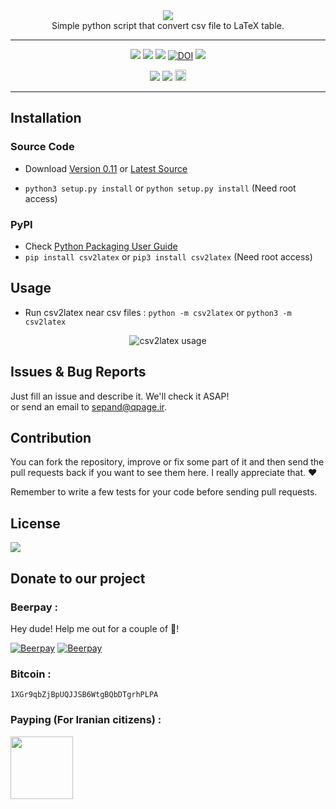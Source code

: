  
<div align="center">
<img src="http://sepandhaghighi.github.io/csv2latex/Files/logo.png"/>
<br/>
Simple python script that convert csv file to LaTeX table.  
<hr/>
<a href="https://scrutinizer-ci.com/g/sepandhaghighi/csv2latex/?branch=master"><img src="https://scrutinizer-ci.com/g/sepandhaghighi/csv2latex/badges/quality-score.png?b=master"/></a>
<a href="https://github.com/sepandhaghighi/csv2latex/blob/master/LICENSE"><img src="https://img.shields.io/github/license/mashape/apistatus.svg"/></a>
<a href="https://www.codacy.com/app/sepand-haghighi/csv2latex?utm_source=github.com&amp;utm_medium=referral&amp;utm_content=sepandhaghighi/csv2latex&amp;utm_campaign=Badge_Grade"><img src="https://api.codacy.com/project/badge/Grade/895c15935aca4fd0bdd8d642365cec5f"/></a>
<a href="https://zenodo.org/badge/latestdoi/77381295"><img src="https://zenodo.org/badge/77381295.svg" alt="DOI"></a>
<a href="https://travis-ci.org/sepandhaghighi/csv2latex"><img src="https://travis-ci.org/sepandhaghighi/csv2latex.svg?branch=master"/></a>

<a href="http://www.shaghighi.ir/csv2latex"><img src="https://img.shields.io/website-up-down-green-red/http/shields.io.svg"/></a>
 <a href="https://gitter.im/csv2latex"><img src="https://img.shields.io/gitter/room/nwjs/nw.js.svg"/></a>
<a href="https://badge.fury.io/py/csv2latex"><img src="https://badge.fury.io/py/csv2latex.svg" alt="PyPI version" height="18"></a>

<hr/>
</div>

## Installation ##
### Source Code
- Download [Version 0.11](https://github.com/sepandhaghighi/csv2latex/archive/v0.11.zip) or [Latest Source ](https://github.com/sepandhaghighi/csv2latex/archive/master.zip)

- `python3 setup.py install` or `python setup.py install` (Need root access)				

### PyPI


- Check [Python Packaging User Guide](https://packaging.python.org/installing/)     
- `pip install csv2latex` or `pip3 install csv2latex` (Need root access)


## Usage ##
- Run csv2latex near csv files :
```python -m csv2latex``` or ```python3 -m csv2latex```	
<div align="center">
<img src="http://www.shaghighi.ir/csv2latex/images/usage.gif" alt="csv2latex usage" title="csv2latex usage">

</div>


## Issues & Bug Reports			

Just fill an issue and describe it. We'll check it ASAP!							
or send an email to [sepand@qpage.ir](mailto:sepand@qpage.ir "sepand@qpage.ir"). 


## Contribution			

You can fork the repository, improve or fix some part of it and then send the pull requests back if you want to see them here. I really appreciate that. ❤️			

Remember to write a few tests for your code before sending pull requests. 


## License

<a href="https://github.com/sepandhaghighi/csv2latex/blob/master/LICENSE"><img src="https://img.shields.io/github/license/mashape/apistatus.svg"/></a>		

## Donate to our project
<h3>Beerpay :</h3>				

Hey dude! Help me out for a couple of :beers:!				


[![Beerpay](https://beerpay.io/sepandhaghighi/csv2latex/badge.svg?style=beer-square)](https://beerpay.io/sepandhaghighi/csv2latex)  [![Beerpay](https://beerpay.io/sepandhaghighi/csv2latex/make-wish.svg?style=flat-square)](https://beerpay.io/sepandhaghighi/csv2latex?focus=wish)					

<h3>Bitcoin :</h3>					

```1XGr9qbZjBpUQJJSB6WtgBQbDTgrhPLPA```			
			

<h3>Payping (For Iranian citizens) :</h3>

<a href="http://www.payping.net/sepandhaghighi" target="__blank"><img src="http://www.qpage.ir/images/payping.png" height=100px width=100px></a>				
